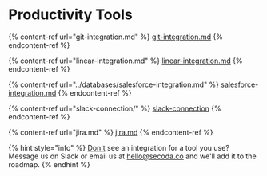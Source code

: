 # Productivity Tools

{% content-ref url="git-integration.md" %}
[git-integration.md](git-integration.md)
{% endcontent-ref %}

{% content-ref url="linear-integration.md" %}
[linear-integration.md](linear-integration.md)
{% endcontent-ref %}

{% content-ref url="../databases/salesforce-integration.md" %}
[salesforce-integration.md](../databases/salesforce-integration.md)
{% endcontent-ref %}

{% content-ref url="slack-connection/" %}
[slack-connection](slack-connection/)
{% endcontent-ref %}

{% content-ref url="jira.md" %}
[jira.md](jira.md)
{% endcontent-ref %}

{% hint style="info" %}
[Don't](https://app.gitbook.com/o/kiZzeKVKgX9VBlEBWR7C/s/qxbfBjqa19PllrcxgKxO/\~/changes/369/integrations/productivity-tools/jira) see an integration for a tool you use? Message us on Slack or email us at hello@secoda.co and we'll add it to the roadmap.&#x20;
{% endhint %}
